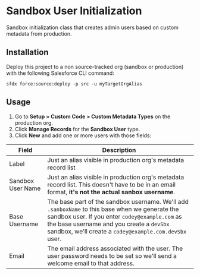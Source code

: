 # Sandbox User Initialization

Sandbox initialization class that creates admin users based on custom metadata from production.

## Installation

Deploy this project to a non source-tracked org (sandbox or production) with the following Salesforce CLI command:
```
sfdx force:source:deploy -p src -u myTargetOrgAlias
```

## Usage
1. Go to **Setup > Custom Code > Custom Metadata Types** on the production org.
1. Click **Manage Records** for the	**Sandbox User** type.
1. Click **New** and add one or more users with those fields:

  | Field | Description |
  |-------|-------------|
  | Label | Just an alias visible in production org's metadata record list |
  | Sandbox User Name | Just an alias visible in production org's metadata record list. This doesn't have to be in an email format, __it's not the actual sanbox username__. |
  | Base Username | The base part of the sandbox username. We'll add `.sanboxName` to this base when we generate the sandbox user. If you enter `codey@example.com` as the base username and you create a `devSbx` sandbox, we'll create a `codey@example.com.devSbx` user. |
  | Email | The email address associated with the user. The user password needs to be set so we'll send a welcome email to that address. |